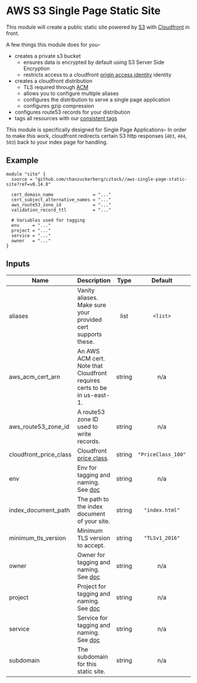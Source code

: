 # AWS S3 Single Page Static Site

This module will create a public static site powered by [S3](https://aws.amazon.com/s3/) with [Cloudfront](https://aws.amazon.com/cloudfront/) in front.

A few things this module does for you–

* creates a private s3 bucket
  * ensures data is encrypted by default using S3 Server Side Encryption
  * restricts access to a cloudfront [origin access identity](https://docs.aws.amazon.com/AmazonCloudFront/latest/DeveloperGuide/private-content-restricting-access-to-s3.html)
  identity
* creates a cloudfront distribution
  * TLS required through [ACM](https://aws.amazon.com/certificate-manager/)
  * allows you to configure multiple aliases
  * configures the distribution to serve a single page application
  * configures gzip compression
* configures route53 records for your distribution
* tags all resources with our [consistent tags](../README.md#Consistent%20Tagging)

This module is specifically designed for Single Page Applications– In order to make this work, cloudfront redirects certain S3 http responses (`403`, `404`, `503`) back to your index page for handling.

## Example

```hcl
module "site" {
  source = "github.com/chanzuckerberg/cztack//aws-single-page-static-site?ref=v0.14.0"

  cert_domain_name               = "..."
  cert_subject_alternative_names = "..."
  aws_route53_zone_id            = "..."
  validation_record_ttl          = "..."

  # Variables used for tagging
  env     = "..."
  project = "..."
  service = "..."
  owner   = "..."
}
```

<!-- START -->
## Inputs

| Name | Description | Type | Default | Required |
|------|-------------|:----:|:-----:|:-----:|
| aliases | Vanity aliases. Make sure your provided cert supports these. | list | `<list>` | no |
| aws\_acm\_cert\_arn | An AWS ACM cert. Note that Cloudfront requires certs to be in us-east-1. | string | n/a | yes |
| aws\_route53\_zone\_id | A route53 zone ID used to write records. | string | n/a | yes |
| cloudfront\_price\_class | Cloudfront [price class](https://aws.amazon.com/cloudfront/pricing/). | string | `"PriceClass_100"` | no |
| env | Env for tagging and naming. See [doc](../README.md#consistent-tagging) | string | n/a | yes |
| index\_document\_path | The path to the index document of your site. | string | `"index.html"` | no |
| minimum\_tls\_version | Minimum TLS version to accept. | string | `"TLSv1_2016"` | no |
| owner | Owner for tagging and naming. See [doc](../README.md#consistent-tagging) | string | n/a | yes |
| project | Project for tagging and naming. See [doc](../README.md#consistent-tagging) | string | n/a | yes |
| service | Service for tagging and naming. See [doc](../README.md#consistent-tagging) | string | n/a | yes |
| subdomain | The subdomain for this static site. | string | n/a | yes |

<!-- END -->
